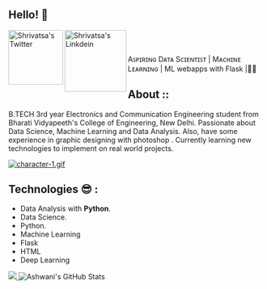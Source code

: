 ## Hello! 👋

<a href="https://twitter.com/VatzTweets">
  <img align="left" alt="Shrivatsa's Twitter" width="108px" src="https://img.shields.io/twitter/url/http/shields.io.svg?style=social" />
</a>
<a href="https://www.linkedin.com/in/shrivatsa-krishna-4573b1151/">
  <img align="left" alt="Shrivatsa's Linkdein" width="122px" src="https://img.shields.io/badge/LinkedIn-0077B5?style=for-the-badge&logo=linkedin&logoColor=white" />
</a>

<br/>
<br/>



Aꜱᴘɪʀɪɴɢ Dᴀᴛᴀ Sᴄɪᴇɴᴛɪꜱᴛ | Mᴀᴄʜɪɴᴇ Lᴇᴀʀɴɪɴɢ | ML webapps with Flask |👨‍💻

## About ::
   B.TECH 3rd year Electronics and Communication Engineering student from Bharati Vidyapeeth's College of Engineering, New Delhi. Passionate about Data Science, Machine Learning and Data Analysis. Also, have some experience in graphic designing with photoshop . Currently learning new technologies to implement on real world projects.


[![character-1.gif](https://i.postimg.cc/L4ghcd8x/character-1.gif)](https://postimg.cc/BtsqFVDF|width=100)
  
## Technologies 😎 :
- Data Analysis with **Python**.
- Data Science.
- Python.
- Machine Learning
- Flask
- HTML
- Deep Learning


<a href="https://github.com/Neel2904">
  <img src="https://github-readme-stats.vercel.app/api/top-langs/?username=shrivatsa10&theme=radical&hide=glsl,python" />
</a>



<img src="https://github-readme-stats.vercel.app/api?username=shrivatsa10&&show_icons=true&theme=radical&line_height=27&v=5" alt="Ashwani's GitHub Stats" />
